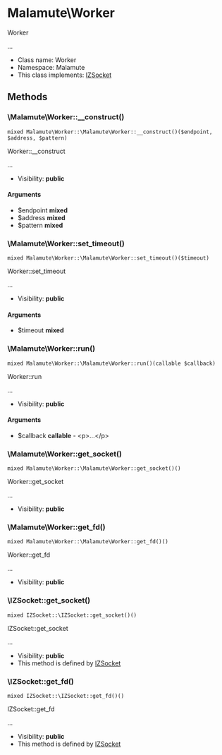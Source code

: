 Malamute\Worker
===============

Worker

...


* Class name: Worker
* Namespace: Malamute
* This class implements: [IZSocket](IZSocket.md)






Methods
-------


### \Malamute\Worker::__construct()

```
mixed Malamute\Worker::\Malamute\Worker::__construct()($endpoint, $address, $pattern)
```

Worker::__construct

...

* Visibility: **public**

#### Arguments

* $endpoint **mixed**
* $address **mixed**
* $pattern **mixed**



### \Malamute\Worker::set_timeout()

```
mixed Malamute\Worker::\Malamute\Worker::set_timeout()($timeout)
```

Worker::set_timeout

...

* Visibility: **public**

#### Arguments

* $timeout **mixed**



### \Malamute\Worker::run()

```
mixed Malamute\Worker::\Malamute\Worker::run()(callable $callback)
```

Worker::run

...

* Visibility: **public**

#### Arguments

* $callback **callable** - &lt;p&gt;...&lt;/p&gt;



### \Malamute\Worker::get_socket()

```
mixed Malamute\Worker::\Malamute\Worker::get_socket()()
```

Worker::get_socket

...

* Visibility: **public**



### \Malamute\Worker::get_fd()

```
mixed Malamute\Worker::\Malamute\Worker::get_fd()()
```

Worker::get_fd

...

* Visibility: **public**



### \IZSocket::get_socket()

```
mixed IZSocket::\IZSocket::get_socket()()
```

IZSocket::get_socket

...

* Visibility: **public**
* This method is defined by [IZSocket](IZSocket.md)



### \IZSocket::get_fd()

```
mixed IZSocket::\IZSocket::get_fd()()
```

IZSocket::get_fd

...

* Visibility: **public**
* This method is defined by [IZSocket](IZSocket.md)


